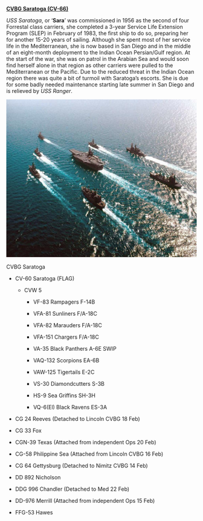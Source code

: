 **[CVBG Saratoga
(CV-66)](https://en.wikipedia.org/wiki/USS_Saratoga_(CV-60))**

*USS Saratoga*, or ‘**Sara**’ was commissioned in 1956 as the second of
four Forrestal class carriers, she completed a 3-year Service Life
Extension Program (SLEP) in February of 1983, the first ship to do so,
preparing her for another 15-20 years of sailing. Although she spent
most of her service life in the Mediterranean, she is now based in San
Diego and in the middle of an eight-month deployment to the Indian Ocean
Persian/Gulf region. At the start of the war, she was on patrol in the
Arabian Sea and would soon find herself alone in that region as other
carriers were pulled to the Mediterranean or the Pacific. Due to the
reduced threat in the Indian Ocean region there was quite a bit of
turmoil with Saratoga’s escorts. She is due for some badly needed
maintenance starting late summer in San Diego and is relieved by *USS
Ranger*.

<img src="/assets\images\nato\us\navy\carriers\saratoga\image1.jpg" style="width:6.52083in;height:4.3593in" />

CVBG Saratoga

-   CV-60 Saratoga (FLAG)

    -   CVW 5

        -   VF-83 Rampagers F-14B

        -   VFA-81 Sunliners F/A-18C

        -   VFA-82 Marauders F/A-18C

        -   VFA-151 Chargers F/A-18C

        -   VA-35 Black Panthers A-6E SWIP

        -   VAQ-132 Scorpions EA-6B

        -   VAW-125 Tigertails E-2C

        -   VS-30 Diamondcutters S-3B

        -   HS-9 Sea Griffins SH-3H

        -   VQ-6(El) Black Ravens ES-3A

<!-- -->

-   CG 24 Reeves (Detached to Lincoln CVBG 18 Feb)

-   CG 33 Fox

-   CGN-39 Texas (Attached from independent Ops 20 Feb)

-   CG-58 Philippine Sea (Attached from Lincoln CVBG 16 Feb)

-   CG 64 Gettysburg (Detached to Nimitz CVBG 14 Feb)

-   DD 892 Nicholson

-   DDG 996 Chandler (Detached to Med 22 Feb)

-   DD-976 Merrill (Attached from independent Ops 15 Feb)

-   FFG-53 Hawes
